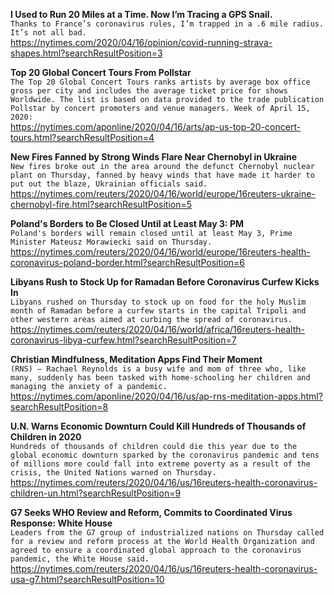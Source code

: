 **I Used to Run 20 Miles at a Time. Now I’m Tracing a GPS Snail.**\
`Thanks to France’s coronavirus rules, I’m trapped in a .6 mile radius. It’s not all bad.`\
https://nytimes.com/2020/04/16/opinion/covid-running-strava-shapes.html?searchResultPosition=3

**Top 20 Global Concert Tours From Pollstar**\
`The Top 20 Global Concert Tours ranks artists by average box office gross per city and includes the average ticket price for shows Worldwide. The list is based on data provided to the trade publication Pollstar by concert promoters and venue managers. Week of April 15, 2020: `\
https://nytimes.com/aponline/2020/04/16/arts/ap-us-top-20-concert-tours.html?searchResultPosition=4

**New Fires Fanned by Strong Winds Flare Near Chernobyl in Ukraine**\
`New fires broke out in the area around the defunct Chernobyl nuclear plant on Thursday, fanned by heavy winds that have made it harder to put out the blaze, Ukrainian officials said. `\
https://nytimes.com/reuters/2020/04/16/world/europe/16reuters-ukraine-chernobyl-fire.html?searchResultPosition=5

**Poland's Borders to Be Closed Until at Least May 3: PM**\
`Poland's borders will remain closed until at least May 3, Prime Minister Mateusz Morawiecki said on Thursday.`\
https://nytimes.com/reuters/2020/04/16/world/europe/16reuters-health-coronavirus-poland-border.html?searchResultPosition=6

**Libyans Rush to Stock Up for Ramadan Before Coronavirus Curfew Kicks In**\
`Libyans rushed on Thursday to stock up on food for the holy Muslim month of Ramadan before a curfew starts in the capital Tripoli and other western areas aimed at curbing the spread of coronavirus.`\
https://nytimes.com/reuters/2020/04/16/world/africa/16reuters-health-coronavirus-libya-curfew.html?searchResultPosition=7

**Christian Mindfulness, Meditation Apps Find Their Moment**\
`(RNS) — Rachael Reynolds is a busy wife and mom of three who, like many, suddenly has been tasked with home-schooling her children and managing the anxiety of a pandemic.`\
https://nytimes.com/aponline/2020/04/16/us/ap-rns-meditation-apps.html?searchResultPosition=8

**U.N. Warns Economic Downturn Could Kill Hundreds of Thousands of Children in 2020**\
`Hundreds of thousands of children could die this year due to the global economic downturn sparked by the coronavirus pandemic and tens of millions more could fall into extreme poverty as a result of the crisis, the United Nations warned on Thursday. `\
https://nytimes.com/reuters/2020/04/16/us/16reuters-health-coronavirus-children-un.html?searchResultPosition=9

**G7 Seeks WHO Review and Reform, Commits to Coordinated Virus Response: White House**\
`Leaders from the G7 group of industrialized nations on Thursday called for a review and reform process at the World Health Organization and agreed to ensure a coordinated global approach to the coronavirus pandemic, the White House said.`\
https://nytimes.com/reuters/2020/04/16/us/16reuters-health-coronavirus-usa-g7.html?searchResultPosition=10

